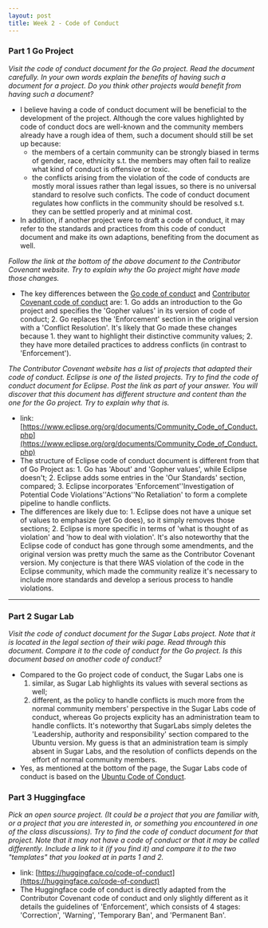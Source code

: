 ```yaml
---
layout: post
title: Week 2 - Code of Conduct
---
```


### Part 1 Go Project
*Visit the code of conduct document for the Go project. Read the document carefully. In your own words explain the benefits of having such a document for a project. Do you think other projects would benefit from having such a document?* 
- I believe having a code of conduct document will be beneficial to the development of the project. Although the core values highlighted by code of conduct docs are well-known and the community members already have a rough idea of them, such a document should still be set up because:
    - the members of a certain community can be strongly biased in terms of gender, race, ethnicity s.t. the members may often fail to realize what kind of conduct is offensive or toxic.
    - the conflicts arising from the violation of the code of conducts are mostly moral issues rather than legal issues, so there is no universal standard to resolve such conficts. The code of conduct document regulates how conflicts in the community should be resolved s.t. they can be settled properly and at minimal cost. 
- In addition, if another project were to draft a code of conduct, it may refer to the standards and practices from this code of conduct document and make its own adaptions, benefiting from the document as well.

*Follow the link at the bottom of the above document to the Contributor Covenant website. Try to explain why the Go project might have made those changes.*
- The key differences between the [Go code of conduct](https://go.dev/conduct) and [Contributor Covenant code of conduct](https://www.contributor-covenant.org/version/1/4/code-of-conduct/) are: 1. Go adds an introduction to the Go project and specifies the 'Gopher values' in its version of code of conduct; 2. Go replaces the 'Enforcement' section in the original version with a 'Conflict Resolution'. It's likely that Go made these changes because 1. they want to highlight their distinctive community values; 2. they have more detailed practices to address conflicts (in contrast to 'Enforcement').

*The Contributor Covenant website has a list of projects that adapted their code of conduct. Eclipse is one of the listed projects. Try to find the code of conduct document for Eclipse. Post the link as part of your answer. You will discover that this document has different structure and content than the one for the Go project. Try to explain why that is.*
- link: [https://www.eclipse.org/org/documents/Community_Code_of_Conduct.php](https://www.eclipse.org/org/documents/Community_Code_of_Conduct.php)
- The structure of Eclipse code of conduct document is different from that of Go Project as: 1. Go has 'About' and 'Gopher values', while Eclipse doesn't; 2. Eclipse adds some entries in the 'Our Standards' section, compared; 3. Eclipse incorporates 'Enforcement''Investigation of Potential Code Violations''Actions''No Retaliation' to form a complete pipeline to handle conflicts.
- The differences are likely due to: 1. Eclipse does not have a unique set of values to emphasize (yet Go does), so it simply removes those sections; 2. Eclipse is more specific in terms of 'what is thought of as violation' and 'how to deal with violation'. 
It's also noteworthy that the Eclipse code of conduct has gone through some amendments, and the original version was pretty much the same as the Contributor Covenant version. 
My conjecture is that there WAS violation of the code in the Eclipse community, which made the community realize it's necessary to include more standards and develop a serious process to handle violations.

---

### Part 2 Sugar Lab
*Visit the code of conduct document for the Sugar Labs project. Note that it is located in the legal section of their wiki page. Read through this document. Compare it to the code of conduct for the Go project. Is this document based on another code of conduct?*
- Compared to the Go project code of conduct, the Sugar Labs one is 
    1. similar, as Sugar Lab highlights its values with several sections as well; 
    2. different, as the policy to handle conflicts is much more from the normal community members' perspective in the Sugar Labs code of conduct, whereas Go projects explicity has an administration team to handle conflicts. 
    It's noteworthy that SugarLabs simply deletes the 'Leadership, authority and responsibility' section compared to the Ubuntu version. My guess is that an administration team is simply absent in Sugar Labs, and the resolution of conflicts depends on the effort of normal community members.  
- Yes, as mentioned at the bottom of the page, the Sugar Labs code of conduct is based on the [Ubuntu Code of Conduct](https://ubuntu.com/community/ethos/code-of-conduct).

### Part 3 Huggingface
*Pick an open source project. (It could be a project that you are familiar with, or a project that you are interested in, or something you encountered in one of the class discussions). Try to find the code of conduct document for that project. Note that it may not have a code of conduct or that it may be called differently. Include a link to it (if you find it) and compare it to the two "templates" that you looked at in parts 1 and 2.*
- link: [https://huggingface.co/code-of-conduct](https://huggingface.co/code-of-conduct)
- The Huggingface code of conduct is directly adapted from the Contributor Covenant code of conduct and only slightly different as it details the guidelines of 'Enforcement', which consists of 4 stages: 'Correction', 'Warning', 'Temporary Ban', and 'Permanent Ban'.


